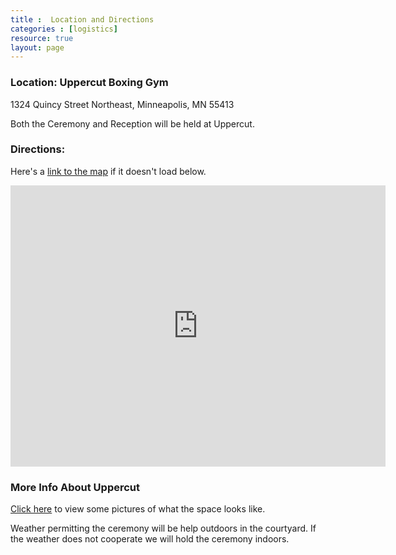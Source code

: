 ```yaml
---
title :  Location and Directions
categories : [logistics]
resource: true
layout: page
---
```


### Location: Uppercut Boxing Gym

1324 Quincy Street Northeast, Minneapolis, MN 55413

Both the Ceremony and Reception will be held at Uppercut.

### Directions:

Here's a <a href="https://www.google.com/maps/place/Uppercut+Boxing+Gym/@45.001279,-93.251583,17z/data=!3m1!4b1!4m2!3m1!1s0x52b32d9063df33b3:0xea593592fc9b00c1"> link to the map</a> if it doesn't load below.

<iframe src="https://www.google.com/maps/embed?pb=!1m14!1m8!1m3!1d11284.658446897825!2d-93.251583!3d45.001279!3m2!1i1024!2i768!4f13.1!3m3!1m2!1s0x0%3A0xea593592fc9b00c1!2sUppercut+Boxing+Gym!5e0!3m2!1sen!2sus!4v1416090813075" width="600" height="450" frameborder="0" style="border:0"></iframe>

### More Info About Uppercut

<a href="http://uppercutgym.com/pages/RentOurSpace/">Click here</a> to view some pictures of what the space looks like.

Weather permitting the ceremony will be help outdoors in the courtyard. If the weather does not cooperate we will hold the ceremony indoors.